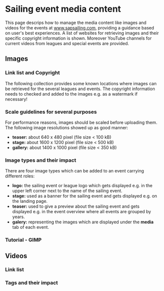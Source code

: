 # Sailing event media content
This page descrips how to manage the media content like images and videos for the events at www.sapsailing.com, providing a guidance based on user's best experiences. A list of websites for retrieving images and their specific copyright information is shown. Moreover YouTube channels for current videos from leagues and special events are provided.

## Images

### Link list and Copyright
The following collection provides some known locations where images can be retrieved for the several leagues and events. The copyright information needs to checked and added to the images e.g. as a watermark if necessary!

### Scale guidelines for several purposes
For performance reasons, images should be scaled before uploading them. The following image resolutions showed up as good manner:

* **teaser:** about 640 x 480 pixel (file size < 100 kB)
* **stage:** about 1600 x 1200 pixel (file size < 500 kB)
* **gallery:** about 1400 x 1000 pixel (file size < 350 kB)

### Image types and their impact
There are four image types which can be added to an event carrying different roles:

* **logo:** the sailing event or league logo which gets displayed e.g. in the upper left corner next to the name of the sailing event.
* **stage:** used as a banner for the sailing event and gets displayed e.g. on the landing page.
* **teaser:** used to give a preview about the sailing event and gets displayed e.g. in the event overview where all events are grouped by years.    
* **galery:** representing the images which are displayed under the __media__ tab of each event.

### Tutorial - GIMP

## Videos

### Link list

### Tags and their impact



